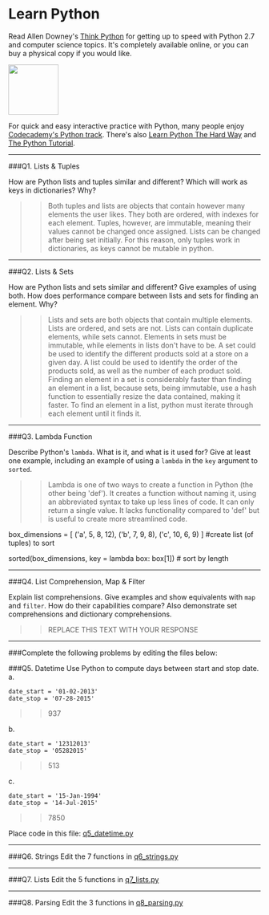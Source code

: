 # Learn Python

Read Allen Downey's [Think Python](http://www.greenteapress.com/thinkpython/) for getting up to speed with Python 2.7 and computer science topics. It's completely available online, or you can buy a physical copy if you would like.

<a href="http://www.greenteapress.com/thinkpython/"><img src="img/think_python.png" style="width: 100px;" target="_blank"></a>

For quick and easy interactive practice with Python, many people enjoy [Codecademy's Python track](http://www.codecademy.com/en/tracks/python). There's also [Learn Python The Hard Way](http://learnpythonthehardway.org/book/) and [The Python Tutorial](https://docs.python.org/2/tutorial/).

---

###Q1. Lists &amp; Tuples

How are Python lists and tuples similar and different? Which will work as keys in dictionaries? Why?

>> Both tuples and lists are objects that contain however many elements the user likes. They both are ordered, with indexes for each element. Tuples, however, are immutable, meaning their values cannot be changed once assigned. Lists can be changed after being set initially. For this reason, only tuples work in dictionaries, as keys cannot be mutable in python.

---

###Q2. Lists &amp; Sets

How are Python lists and sets similar and different? Give examples of using both. How does performance compare between lists and sets for finding an element. Why?

>> Lists and sets are both objects that contain multiple elements. Lists are ordered, and sets are not. Lists can contain duplicate elements, while sets cannot. Elements in sets must be immutable, while elements in lists don't have to be. A set could be used to identify the different products sold at a store on a given day. A list could be used to identify the order of the products sold, as well as the number of each product sold. Finding an element in a set is considerably faster than finding an element in a list, because sets, being immutable, use a hash function to essentially resize the data contained, making it faster. To find an element in a list, python must iterate through each element until it finds it.

---

###Q3. Lambda Function

Describe Python's `lambda`. What is it, and what is it used for? Give at least one example, including an example of using a `lambda` in the `key` argument to `sorted`.

>> Lambda is one of two ways to create a function in Python (the other being 'def'). It creates a function without naming it, using an abbreviated syntax to take up less lines of code. It can only return a single value. It lacks functionality compared to 'def' but is useful to create more streamlined code.


box_dimensions = [
  ('a', 5, 8, 12),
  ('b', 7, 9, 8),
  ('c', 10, 6, 9)
]  #create list (of tuples) to sort

sorted(box_dimensions, key = lambda box: box[1]) # sort by length

---

###Q4. List Comprehension, Map &amp; Filter

Explain list comprehensions. Give examples and show equivalents with `map` and `filter`. How do their capabilities compare? Also demonstrate set comprehensions and dictionary comprehensions.

>> REPLACE THIS TEXT WITH YOUR RESPONSE

---

###Complete the following problems by editing the files below:

###Q5. Datetime
Use Python to compute days between start and stop date.   
a.  

```
date_start = '01-02-2013'    
date_stop = '07-28-2015'
```

>> 937

b.  
```
date_start = '12312013'  
date_stop = '05282015'  
```

>> 513

c.  
```
date_start = '15-Jan-1994'      
date_stop = '14-Jul-2015'  
```

>> 7850

Place code in this file: [q5_datetime.py](python/q5_datetime.py)

---

###Q6. Strings
Edit the 7 functions in [q6_strings.py](python/q6_strings.py)

---

###Q7. Lists
Edit the 5 functions in [q7_lists.py](python/q7_lists.py)

---

###Q8. Parsing
Edit the 3 functions in [q8_parsing.py](python/q8_parsing.py)





